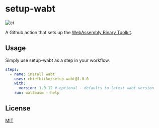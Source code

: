 # setup-wabt

![ci](https://github.com/chiefbiiko/setup-wabt/workflows/ci/badge.svg)

A Github action that sets up the [WebAssembly Binary Toolkit](https://github.com/WebAssembly/wabt).

## Usage

Simply use setup-wabt as a step in your workflow.

``` yaml
steps:
  - name: install wabt
    uses: chiefbiiko/setup-wabt@1.0.0
    with:
      version: 1.0.12 # optional - defaults to latest wabt version
    run: wat2wasm --help
```

## License

[MIT](./LICENSE)